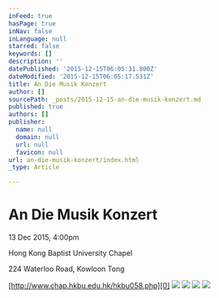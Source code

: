 ```yaml
---
inFeed: true
hasPage: true
inNav: false
inLanguage: null
starred: false
keywords: []
description: ''
datePublished: '2015-12-15T06:05:31.800Z'
dateModified: '2015-12-15T06:05:17.531Z'
title: An Die Musik Konzert
author: []
sourcePath: _posts/2015-12-15-an-die-musik-konzert.md
published: true
authors: []
publisher:
  name: null
  domain: null
  url: null
  favicon: null
url: an-die-musik-konzert/index.html
_type: Article

---
```

# An Die Musik Konzert

13 Dec 2015, 4:00pm

Hong Kong Baptist University Chapel

224 Waterloo Road, Kowloon Tong

[http://www.chap.hkbu.edu.hk/hkbu058.php][0]
![](https://the-grid-user-content.s3-us-west-2.amazonaws.com/a7f69f1c-bf59-4e38-869e-77310bbae788.jpg)
![](https://s3-us-west-2.amazonaws.com/the-grid-img/p/474bf64ee8dc4b50b9ed5cd30fbc7bb3be14708f.jpg)
![](https://s3-us-west-2.amazonaws.com/the-grid-img/p/1cfa1e50d38d3104de48e7a60bf6f32bb92a1cb8.jpg)
![](https://s3-us-west-2.amazonaws.com/the-grid-img/p/c1c34f69f8001cffea1b2259cf2a0ba6001dc614.jpg)

[0]: http://www.chap.hkbu.edu.hk/hkbu058.php